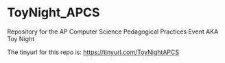 # ToyNight_APCS
Repository for the AP Computer Science Pedagogical Practices Event AKA Toy Night

The tinyurl for this repo is: https://tinyurl.com/ToyNightAPCS
